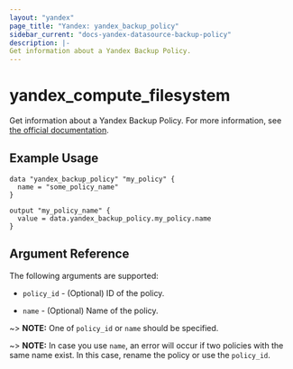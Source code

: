```yaml
---
layout: "yandex"
page_title: "Yandex: yandex_backup_policy"
sidebar_current: "docs-yandex-datasource-backup-policy"
description: |-
Get information about a Yandex Backup Policy.
---
```


# yandex\_compute\_filesystem

Get information about a Yandex Backup Policy. For more information, see
[the official documentation](https://yandex.cloud/docs/backup/concepts/policy).

## Example Usage

```hcl
data "yandex_backup_policy" "my_policy" {
  name = "some_policy_name"
}

output "my_policy_name" {
  value = data.yandex_backup_policy.my_policy.name
}
```

## Argument Reference

The following arguments are supported:

* `policy_id` - (Optional) ID of the policy.

* `name` - (Optional) Name of the policy.

~> **NOTE:** One of `policy_id` or `name` should be specified.

~> **NOTE:** In case you use `name`, an error will occur if two policies with the same name exist.
In this case, rename the policy or use the `policy_id`. 